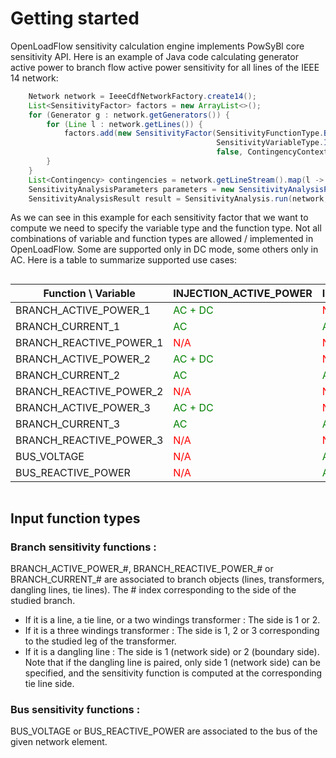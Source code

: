 # Getting started

OpenLoadFlow sensitivity calculation engine implements PowSyBl core sensitivity API. 
Here is an example of Java code calculating generator active power to branch flow active power sensitivity for all lines 
of the IEEE 14 network:

```java
    Network network = IeeeCdfNetworkFactory.create14();
    List<SensitivityFactor> factors = new ArrayList<>();
    for (Generator g : network.getGenerators()) {
        for (Line l : network.getLines()) {
            factors.add(new SensitivityFactor(SensitivityFunctionType.BRANCH_ACTIVE_POWER_1, l.getId(),
                                              SensitivityVariableType.INJECTION_ACTIVE_POWER, g.getId(), 
                                              false, ContingencyContext.all()));
        }
    }
    List<Contingency> contingencies = network.getLineStream().map(l -> Contingency.line(l.getId())).collect(Collectors.toList());
    SensitivityAnalysisParameters parameters = new SensitivityAnalysisParameters();
    SensitivityAnalysisResult result = SensitivityAnalysis.run(network, factors, contingencies, parameters);
```

As we can see in this example for each sensitivity factor that we want to compute we need to specify the variable type
and the function type. Not all combinations of variable and function types are allowed / implemented in OpenLoadFlow. 
Some are supported only in DC mode, some others only in AC.
Here is a table to summarize supported use cases:

<div style="font-size: 0.6em; width: 100%; overflow-x: auto;">

| Function \ Variable     | INJECTION_ACTIVE_POWER                   | INJECTION_REACTIVE_POWER            | TRANSFORMER_PHASE                        | BUS_TARGET_VOLTAGE                  | HVDC_LINE_ACTIVE_POWER                   | TRANSFORMER_PHASE_1                      | TRANSFORMER_PHASE_2                      | TRANSFORMER_PHASE_3                      |
|-------------------------|------------------------------------------|-------------------------------------|------------------------------------------|-------------------------------------|------------------------------------------|------------------------------------------|------------------------------------------|------------------------------------------|
| BRANCH_ACTIVE_POWER_1   | <span style="color:green">AC + DC</span> | <span style="color:red">N/A</span>  | <span style="color:green">AC + DC</span> | <span style="color:red">N/A</span>  | <span style="color:green">AC + DC</span> | <span style="color:green">AC + DC</span> | <span style="color:green">AC + DC</span> | <span style="color:green">AC + DC</span> |
| BRANCH_CURRENT_1        | <span style="color:green">AC</span>      | <span style="color:green">AC</span> | <span style="color:green">AC</span>      | <span style="color:green">AC</span> | <span style="color:green">AC</span>      | <span style="color:green">AC</span>      | <span style="color:green">AC</span>      | <span style="color:green">AC</span>      |
| BRANCH_REACTIVE_POWER_1 | <span style="color:red">N/A</span>       | <span style="color:red">N/A</span>  | <span style="color:red">N/A</span>       | <span style="color:green">AC</span> | <span style="color:red">N/A</span>       | <span style="color:red">N/A</span>       | <span style="color:red">N/A</span>       | <span style="color:red">N/A</span>       |
| BRANCH_ACTIVE_POWER_2   | <span style="color:green">AC + DC</span> | <span style="color:red">N/A</span>  | <span style="color:green">AC + DC</span> | <span style="color:red">N/A</span>  | <span style="color:green">AC + DC</span> | <span style="color:green">AC + DC</span> | <span style="color:green">AC + DC</span> | <span style="color:green">AC + DC</span> |
| BRANCH_CURRENT_2        | <span style="color:green">AC</span>      | <span style="color:green">AC</span> | <span style="color:green">AC</span>      | <span style="color:green">AC</span> | <span style="color:green">AC</span>      | <span style="color:green">AC</span>      | <span style="color:green">AC</span>      | <span style="color:green">AC</span>      |
| BRANCH_REACTIVE_POWER_2 | <span style="color:red">N/A</span>       | <span style="color:red">N/A</span>  | <span style="color:red">N/A</span>       | <span style="color:green">AC</span> | <span style="color:red">N/A</span>       | <span style="color:red">N/A</span>       | <span style="color:red">N/A</span>       | <span style="color:red">N/A</span>       |
| BRANCH_ACTIVE_POWER_3   | <span style="color:green">AC + DC</span> | <span style="color:red">N/A</span>  | <span style="color:green">AC + DC</span> | <span style="color:red">N/A</span>  | <span style="color:green">AC + DC</span> | <span style="color:green">AC + DC</span> | <span style="color:green">AC + DC</span> | <span style="color:green">AC + DC</span> |
| BRANCH_CURRENT_3        | <span style="color:green">AC</span>      | <span style="color:green">AC</span> | <span style="color:green">AC</span>      | <span style="color:green">AC</span> | <span style="color:green">AC</span>      | <span style="color:green">AC</span>      | <span style="color:green">AC</span>      | <span style="color:green">AC</span>      |
| BRANCH_REACTIVE_POWER_3 | <span style="color:red">N/A</span>       | <span style="color:red">N/A</span>  | <span style="color:red">N/A</span>       | <span style="color:green">AC</span> | <span style="color:red">N/A</span>       | <span style="color:red">N/A</span>       | <span style="color:red">N/A</span>       | <span style="color:red">N/A</span>       |
| BUS_VOLTAGE             | <span style="color:red">N/A</span>       | <span style="color:green">AC</span> | <span style="color:red">N/A</span>       | <span style="color:green">AC</span> | <span style="color:red">N/A</span>       | <span style="color:red">N/A</span>       | <span style="color:red">N/A</span>       | <span style="color:red">N/A</span>       |
| BUS_REACTIVE_POWER      | <span style="color:red">N/A</span>       | <span style="color:green">AC</span> | <span style="color:red">N/A</span>       | <span style="color:green">AC</span> | <span style="color:red">N/A</span>       | <span style="color:red">N/A</span>       | <span style="color:red">N/A</span>       | <span style="color:red">N/A</span>       |

</div>

## Input function types

### Branch sensitivity functions : 
BRANCH_ACTIVE_POWER_#, BRANCH_REACTIVE_POWER_# or BRANCH_CURRENT_# are associated to branch objects (lines, transformers, dangling lines, tie lines). The # index corresponding to the side of the studied branch. 
- If it is a line, a tie line, or a two windings transformer : The side is 1 or 2.
- If it is a three windings transformer : The side is 1, 2 or 3 corresponding to the studied leg of the transformer.
- If it is a dangling line : The side is 1 (network side) or 2 (boundary side). Note that if the dangling line is paired, only side 1 (network side) can be specified, and the sensitivity function is computed at the corresponding tie line side.

### Bus sensitivity functions :
BUS_VOLTAGE or BUS_REACTIVE_POWER are associated to the bus of the given network element.


